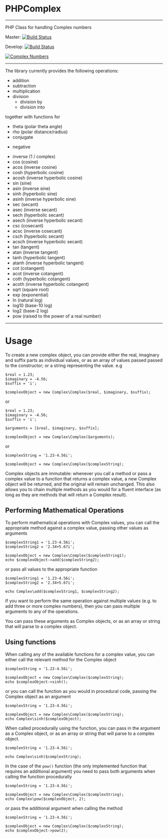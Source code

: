 PHPComplex
==========

---

PHP Class for handling Complex numbers

Master: [![Build Status](https://travis-ci.org/MarkBaker/PHPComplex.png?branch=master)](http://travis-ci.org/MarkBaker/PHPComplex)

Develop: [![Build Status](https://travis-ci.org/MarkBaker/PHPComplex.png?branch=develop)](http://travis-ci.org/MarkBaker/PHPComplex)

[![Complex Numbers](https://imgs.xkcd.com/comics/complex_numbers_2x.png)](https://xkcd.com/2028/)

---

The library currently provides the following operations:

 - addition
 - subtraction
 - multiplication
 - division
    - division by
    - division into

together with functions for 

 - theta (polar theta angle)
 - rho (polar distance/radius)
 - conjugate
 * negative
 - inverse (1 / complex)
 - cos (cosine)
 - acos (inverse cosine)
 - cosh (hyperbolic cosine)
 - acosh (inverse hyperbolic cosine)
 - sin (sine)
 - asin (inverse sine)
 - sinh (hyperbolic sine)
 - asinh (inverse hyperbolic sine)
 - sec (secant)
 - asec (inverse secant)
 - sech (hyperbolic secant)
 - asech (inverse hyperbolic secant)
 - csc (cosecant)
 - acsc (inverse cosecant)
 - csch (hyperbolic secant)
 - acsch (inverse hyperbolic secant)
 - tan (tangent)
 - atan (inverse tangent)
 - tanh (hyperbolic tangent)
 - atanh (inverse hyperbolic tangent)
 - cot (cotangent)
 - acot (inverse cotangent)
 - coth (hyperbolic cotangent)
 - acoth (inverse hyperbolic cotangent)
 - sqrt (square root)
 - exp (exponential)
 - ln (natural log)
 - log10 (base-10 log)
 - log2 (base-2 log)
 - pow (raised to the power of a real number)
 
 
---

# Usage

To create a new complex object, you can provide either the real, imaginary and suffix parts as individual values, or as an array of values passed passed to the constructor; or a string representing the value. e.g

```
$real = 1.23;
$imaginary = -4.56;
$suffix = 'i';

$complexObject = new Complex\Complex($real, $imaginary, $suffix);
```
or
```
$real = 1.23;
$imaginary = -4.56;
$suffix = 'i';

$arguments = [$real, $imaginary, $suffix];

$complexObject = new Complex\Complex($arguments);
```
or
```
$complexString = '1.23-4.56i';

$complexObject = new Complex\Complex($complexString);
```

Complex objects are immutable: whenever you call a method or pass a complex value to a function that returns a complex value, a new Complex object will be returned, and the original will remain unchanged.
This also allows you to chain multiple methods as you would for a fluent interface (as long as they are methods that will return a Complex result).

## Performing Mathematical Operations

To perform mathematical operations with Complex values, you can call the appropriate method against a complex value, passing other values as arguments

```
$complexString1 = '1.23-4.56i';
$complexString2 = '2.34+5.67i';

$complexObject = new Complex\Complex($complexString1);
echo $complexObject->add($complexString2);
```
or pass all values to the appropriate function
```
$complexString1 = '1.23-4.56i';
$complexString2 = '2.34+5.67i';

echo Complex\add($complexString1, $complexString2);
```
If you want to perform the same operation against multiple values (e.g. to add three or more complex numbers), then you can pass multiple arguments to any of the operations.

You can pass these arguments as Complex objects, or as an array or string that will parse to a complex object.

## Using functions

When calling any of the available functions for a complex value, you can either call the relevant method for the Complex object
```
$complexString = '1.23-4.56i';

$complexObject = new Complex\Complex($complexString);
echo $complexObject->sinh();
```
or you can call the function as you would in procedural code, passing the Complex object as an argument 
```
$complexString = '1.23-4.56i';

$complexObject = new Complex\Complex($complexString);
echo Complex\sinh($complexObject);
```
When called procedurally using the function, you can pass in the argument as a Complex object, or as an array or string that will parse to a complex object.
```
$complexString = '1.23-4.56i';

echo Complex\sinh($complexString);
```

In the case of the `pow()` function (the only implemented function that requires an additional argument) you need to pass both arguments when calling the function procedurally

```
$complexString = '1.23-4.56i';

$complexObject = new Complex\Complex($complexString);
echo Complex\pow($complexObject, 2);
```
or pass the additional argument when calling the method
```
$complexString = '1.23-4.56i';

$complexObject = new Complex\Complex($complexString);
echo $complexObject->pow(2);
```
